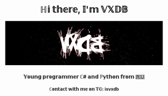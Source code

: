 <h1 align="center">ℍ𝕚 𝕥𝕙𝕖𝕣𝕖, 𝕀'𝕞 𝕍𝕏𝔻𝔹</h1> 
<center><img src="https://github.com/vertexDB/vertexDB/blob/main/name.png"></center>
<h3 align="center">𝕐𝕠𝕦𝕟𝕘 𝕡𝕣𝕠𝕘𝕣𝕒𝕞𝕞𝕖𝕣 ℂ# 𝕒𝕟𝕕 ℙ𝕪𝕥𝕙𝕠𝕟 𝕗𝕣𝕠𝕞 🇷🇺</h3>
<h4 align="center">ℂ𝕠𝕟𝕥𝕒𝕔𝕥 𝕨𝕚𝕥𝕙 𝕞𝕖 𝕠𝕟 𝕋𝔾: isvxdb</h4>
